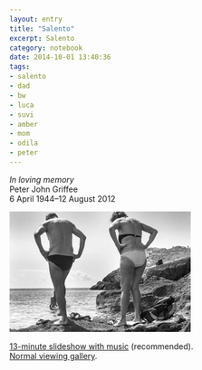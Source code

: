 ```yaml
--- 
layout: entry
title: "Salento"
excerpt: Salento
category: notebook
date: 2014-10-01 13:40:36
tags: 
- salento
- dad
- bw
- luca
- suvi
- amber
- mom
- odila
- peter
---
```


_In loving memory_  
Peter John Griffee  
6 April 1944–12 August 2012

<a href="/salento/" title="See the slideshow. Viewing time is 13 minutes."><img style="margin:0;" src="/img/SalentoT/intro.jpg" alt=""></a>

[13-minute slideshow with music](/salento/ "Music: Echoes Part II, Pink Floyd Live at Pompeii Film - Roger Waters, Richard Wright, Nick Mason, David Gilmour. Photographs: Simon Griffee.") (recommended).  
[Normal viewing gallery](/stories/salento.html "In the Stories section.").